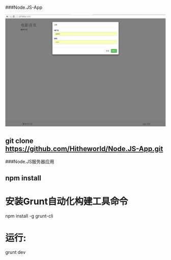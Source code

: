 ###Node.JS-App

![Alt text](./docs/index.png)

## git clone https://github.com/Hitheworld/Node.JS-App.git

###Node.JS服务器应用

## npm install 

# 安装Grunt自动化构建工具命令
npm install -g grunt-cli

# 运行:
grunt dev
